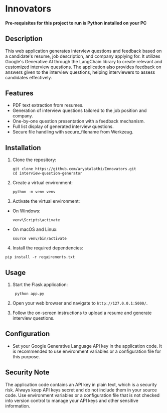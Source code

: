 # Innovators

#### Pre-requisites for this project to run is Python installed on your PC

## Description

This web application generates interview questions and feedback based on a candidate's resume, job description, and company applying for. It utilizes Google's Generative AI through the LangChain library to create relevant and customized interview questions. The application also provides feedback on answers given to the interview questions, helping interviewers to assess candidates effectively.

## Features

- PDF text extraction from resumes.
- Generation of interview questions tailored to the job position and company.
- One-by-one question presentation with a feedback mechanism.
- Full list display of generated interview questions.
- Secure file handling with secure_filename from Werkzeug.

## Installation

1. Clone the repository:
   ```
   git clone https://github.com/aryatalathi/Innovators.git
   cd interview-question-generator
   ```
2. Create a virtual environment:
   ```
   python -m venv venv
   ```
3. Activate the virtual environment:
- On Windows:
  ```
  venv\Scripts\activate
  ```
- On macOS and Linux:
  ```
  source venv/bin/activate
  ```
4. Install the required dependencies:
  ```
  pip install -r requirements.txt
   ```
## Usage

1. Start the Flask application:
   ```
    python app.py
   ```

2. Open your web browser and navigate to `http://127.0.0.1:5000/`.

3. Follow the on-screen instructions to upload a resume and generate interview questions.

## Configuration

- Set your Google Generative Language API key in the application code. It is recommended to use environment variables or a configuration file for this purpose.

## Security Note

The application code contains an API key in plain text, which is a security risk. Always keep API keys secret and do not include them in your source code. Use environment variables or a configuration file that is not checked into version control to manage your API keys and other sensitive information.

[//]: # (## License)

[//]: # ()
[//]: # (Include information about the license under which the project is made available.)
